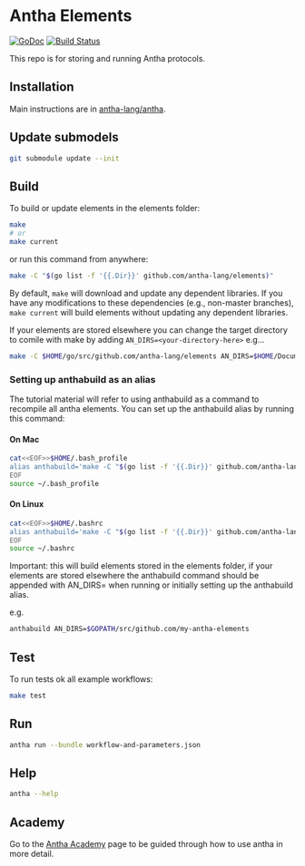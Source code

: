 # Antha Elements

[![GoDoc](http://godoc.org/github.com/antha-lang/elements?status.svg)](http://godoc.org/github.com/antha-lang/elements)
[![Build Status](https://travis-ci.org/antha-lang/elements.svg?branch=master)](https://travis-ci.org/antha-lang/elements)

This repo is for storing and running Antha protocols. 

## Installation
Main instructions are in [antha-lang/antha](https://github.com/antha-lang/antha).

## Update submodels
```sh
git submodule update --init
```

## Build
To build or update elements in the elements folder:
```sh
make
# or
make current
```

or run this command from anywhere:
```sh
make -C "$(go list -f '{{.Dir}}' github.com/antha-lang/elements)"
```

By default, `make` will download and update any dependent libraries. If you
have any modifications to these dependencies (e.g., non-master branches), `make
current` will build elements without updating any dependent libraries.


If your elements are stored elsewhere you can change the target directory to comile with make by adding `AN_DIRS=<your-directory-here>` 
e.g...
```bash
make -C $HOME/go/src/github.com/antha-lang/elements AN_DIRS=$HOME/Documents
```

### Setting up anthabuild as an alias
The tutorial material will refer to using anthabuild as a command to recompile all antha elements.
You can set up the anthabuild alias by running this command:

#### On Mac
```sh
cat<<EOF>>$HOME/.bash_profile
alias anthabuild='make -C "$(go list -f '{{.Dir}}' github.com/antha-lang/elements)"'
EOF
source ~/.bash_profile
```

#### On Linux
```sh
cat<<EOF>>$HOME/.bashrc
alias anthabuild='make -C "$(go list -f '{{.Dir}}' github.com/antha-lang/elements)"'
EOF
source ~/.bashrc
```

Important: this will build elements stored in the elements folder, if your elements are stored elsewhere 
the anthabuild command should be appended with AN_DIRS=<targetdirectory> when running or initially setting up the anthabuild alias.

e.g. 
```sh
anthabuild AN_DIRS=$GOPATH/src/github.com/my-antha-elements
```

## Test
To run tests ok all example workflows:
```sh
make test
```

## Run 
```sh
antha run --bundle workflow-and-parameters.json
```

## Help
```sh
antha --help
```

## Academy
Go to the [Antha Academy](an/AnthaAcademy/README.md) page to be guided through how to use antha in more detail.
